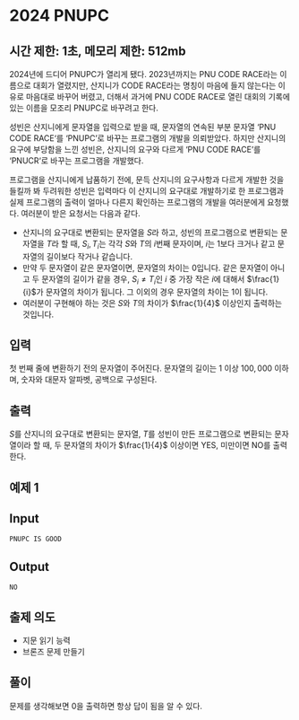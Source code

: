 # 2024 PNUPC

## 시간 제한: 1초, 메모리 제한: 512mb

2024년에 드디어 PNUPC가 열리게 됐다. 2023년까지는 PNU CODE RACE라는 이름으로 대회가 열렸지만, 산지니가 CODE RACE라는 명칭이 마음에 들지 않는다는 이유로 마음대로 바꾸어 버렸고, 더해서 과거에 PNU CODE RACE로 열린 대회의 기록에 있는 이름을 모조리 PNUPC로 바꾸려고 한다.

성빈은 산지니에게 문자열을 입력으로 받을 때, 문자열의 연속된 부분 문자열 ‘PNU CODE RACE‘를 ‘PNUPC’로 바꾸는 프로그램의 개발을 의뢰받았다. 하지만 산지니의 요구에 부당함을 느낀 성빈은, 산지니의 요구와 다르게 ‘PNU CODE RACE’를 ‘PNUCR‘로 바꾸는 프로그램을 개발했다.

프로그램을 산지니에게 납품하기 전에, 문득 산지니의 요구사항과 다르게 개발한 것을 들킬까 봐 두려워한 성빈은 입력마다 이 산지니의 요구대로 개발하기로 한 프로그램과 실제 프로그램의 출력이 얼마나 다른지 확인하는 프로그램의 개발을 여러분에게 요청했다. 여러분이 받은 요청서는 다음과 같다.

- 산지니의 요구대로 변환되는 문자열을 $S$라 하고, 성빈의 프로그램으로 변환되는 문자열을 $T$라 할 때, $S_i, T_i$는 각각 $S$와 $T$의 $i$번째 문자이며, $i$는 $1$보다 크거나 같고 문자열의 길이보다 작거나 같습니다.
- 만약 두 문자열이 같은 문자열이면, 문자열의 차이는 $0$입니다. 같은 문자열이 아니고 두 문자열의 길이가 같을 경우, $S_i \neq T_i$인 $i$ 중 가장 작은 $i$에 대해서 $\frac{1}{i}$가 문자열의 차이가 됩니다. 그 이외의 경우 문자열의 차이는 $1$이 됩니다.
- 여러분이 구현해야 하는 것은 $S$와 $T$의 차이가 $\frac{1}{4}$  이상인지 출력하는 것입니다.

## 입력

첫 번째 줄에 변환하기 전의 문자열이 주어진다. 문자열의 길이는 $1$ 이상 $100,000$ 이하며, 숫자와 대문자 알파벳, 공백으로 구성된다.

## 출력

$S$를 산지니의 요구대로 변환되는 문자열, $T$를 성빈이 만든 프로그램으로 변환되는 문자열이라 할 때, 두 문자열의 차이가  $\frac{1}{4}$ 이상이면 YES, 미만이면 NO를 출력한다.

## 예제 1

## Input

```
PNUPC IS GOOD

```

## Output

```
NO

```

## 출제 의도

- 지문 읽기 능력
- 브론즈 문제 만들기

## 풀이

문제를 생각해보면 0을 출력하면 항상 답이 됨을 알 수 있다.